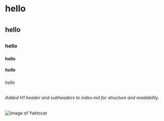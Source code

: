 # hello <h1>
## hello <h2>
### hello <h3>
#### hello <h4>
##### hello <h5>
###### hello <h6>
###### Added H1 header and subheaders to index.md for structure and readability. <h6>
![Image of Yaktocat](https://octodex.github.com/images/yaktocat.png)
